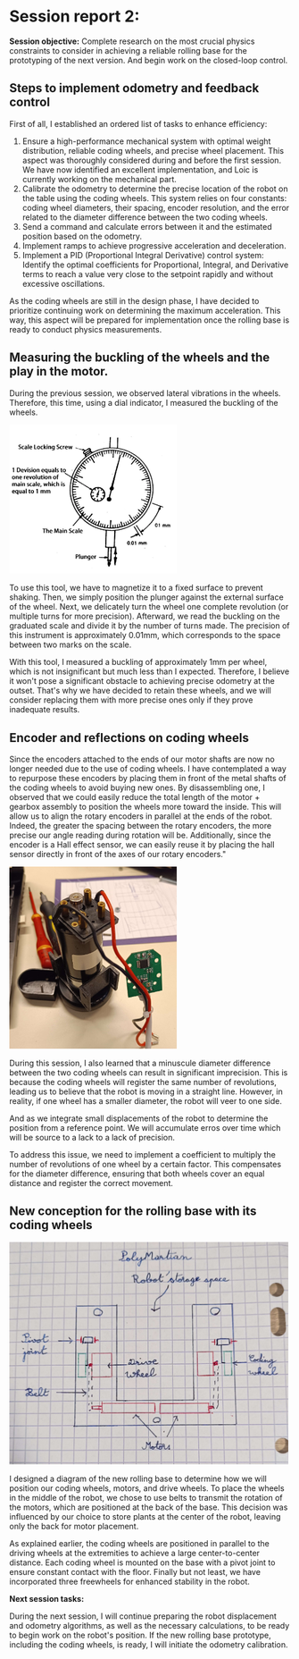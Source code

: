 # Session report 2:

**Session objective:** Complete research on the most crucial physics constraints to consider in achieving a reliable rolling base for the prototyping of the next version. And begin work on the closed-loop control.

## Steps to implement odometry and feedback control 

First of all, I established an ordered list of tasks to enhance efficiency:

1) Ensure a high-performance mechanical system with optimal weight distribution, reliable coding wheels, and precise wheel placement. This aspect was thoroughly considered during and before the first session. We have now identified an excellent implementation, and Loic is currently working on the mechanical part.
2) Calibrate the odometry to determine the precise location of the robot on the table using the coding wheels. This system relies on four constants: coding wheel diameters, their spacing, encoder resolution, and the error related to the diameter difference between the two coding wheels.
3) Send a command and calculate errors between it and the estimated position based on the odometry.
4) Implement ramps to achieve progressive acceleration and deceleration.
5) Implement a PID (Proportional Integral Derivative) control system: Identify the optimal coefficients for Proportional, Integral, and Derivative terms to reach a value very close to the setpoint rapidly and without excessive oscillations.


As the coding wheels are still in the design phase, I have decided to prioritize continuing work on determining the maximum acceleration. This way, this aspect will be prepared for implementation once the rolling base is ready to conduct physics measurements.

## Measuring the buckling of the wheels and the play in the motor.

During the previous session, we observed lateral vibrations in the wheels. Therefore, this time, using a dial indicator, I measured the buckling of the wheels.

<img src="Report's images\Session02\Dial-Indicator_howItWorks_fromExtruDesign.png" width="300">

To use this tool, we have to magnetize it to a fixed surface to prevent shaking. Then, we simply position the plunger against the external surface of the wheel. Next, we delicately turn the wheel one complete revolution (or multiple turns for more precision). Afterward, we read the buckling on the graduated scale and divide it by the number of turns made. The precision of this instrument is approximately 0.01mm, which corresponds to the space between two marks on the scale.

With this tool, I measured a buckling of approximately 1mm per wheel, which is not insignificant but much less than I expected. Therefore, I believe it won't pose a significant obstacle to achieving precise odometry at the outset. That's why we have decided to retain these wheels, and we will consider replacing them with more precise ones only if they prove inadequate results.

## Encoder and reflections on coding wheels

Since the encoders attached to the ends of our motor shafts are now no longer needed due to the use of coding wheels. I have contemplated a way to repurpose these encoders by placing them in front of the metal shafts of the coding wheels to avoid buying new ones. By disassembling one, I observed that we could easily reduce the total length of the motor + gearbox assembly to position the wheels more toward the inside. This will allow us to align the rotary encoders in parallel at the ends of the robot. Indeed, the greater the spacing between the rotary encoders, the more precise our angle reading during rotation will be. Additionally, since the encoder is a Hall effect sensor, we can easily reuse it by placing the hall sensor directly in front of the axes of our rotary encoders."

<img src="Report's images\Session02\motor_encoder_dismantled.jpg" width="300">


During this session, I also learned that a minuscule diameter difference between the two coding wheels can result in significant imprecision. This is because the coding wheels will register the same number of revolutions, leading us to believe that the robot is moving in a straight line. However, in reality, if one wheel has a smaller diameter, the robot will veer to one side.

And as we integrate small displacements of the robot to determine the position from a reference point. We will accumulate erros over time which will be source to a lack to a lack of precision.

To address this issue, we need to implement a coefficient to multiply the number of revolutions of one wheel by a certain factor. This compensates for the diameter difference, ensuring that both wheels cover an equal distance and register the correct movement.


## New conception for the rolling base with its coding wheels

<img src="Report's images\Session02\rollingbase_sketch_with_codingwheels.jpg" width="500">


I designed a diagram of the new rolling base to determine how we will position our coding wheels, motors, and drive wheels. To place the wheels in the middle of the robot, we chose to use belts to transmit the rotation of the motors, which are positioned at the back of the base. This decision was influenced by our choice to store plants at the center of the robot, leaving only the back for motor placement.

As explained earlier, the coding wheels are positioned in parallel to the driving wheels at the extremities to achieve a large center-to-center distance. Each coding wheel is mounted on the base with a pivot joint to ensure constant contact with the floor. Finally but not least, we have incorporated three freewheels for enhanced stability in the robot.



**Next session tasks:**

During the next session, I will continue preparing the robot displacement and odometry algorithms, as well as the necessary calculations, to be ready to begin work on the robot's position. If the new rolling base prototype, including the coding wheels, is ready, I will initiate the odometry calibration.
